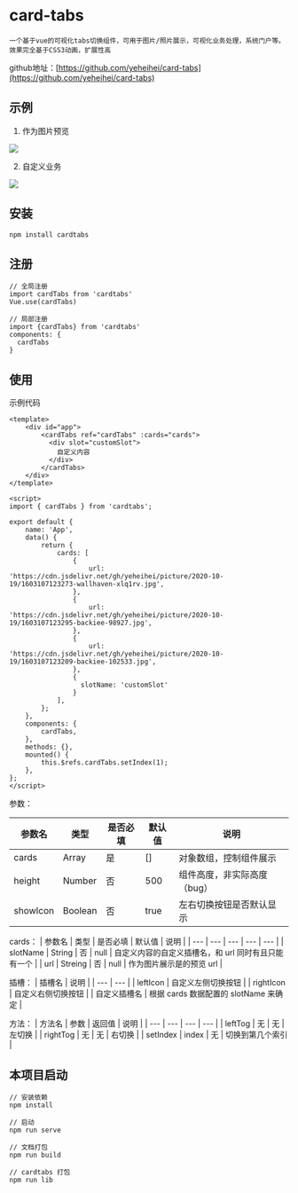 # card-tabs

    一个基于vue的可视化tabs切换组件，可用于图片/照片展示，可视化业务处理，系统门户等。效果完全基于CSS3动画，扩展性高
    
    
  github地址：[https://github.com/yeheihei/card-tabs](https://github.com/yeheihei/card-tabs)

## 示例

1. 作为图片预览

![](https://cdn.jsdelivr.net/gh/yeheihei/picture/2020-10-19/1603117831422-image.png)

2. 自定义业务

![](https://cdn.jsdelivr.net/gh/yeheihei/picture/2020-10-19/1603110499826-image.png)

## 安装

```
npm install cardtabs
```

## 注册

```
// 全局注册
import cardTabs from 'cardtabs'
Vue.use(cardTabs)

// 局部注册
import {cardTabs} from 'cardtabs'
components: {
  cardTabs
}
```

## 使用

示例代码

```
<template>
    <div id="app">
        <cardTabs ref="cardTabs" :cards="cards">
          <div slot="customSlot">
            自定义内容
          </div>
        </cardTabs>
    </div>
</template>

<script>
import { cardTabs } from 'cardtabs';

export default {
    name: 'App',
    data() {
        return {
            cards: [
                {
                    url: 'https://cdn.jsdelivr.net/gh/yeheihei/picture/2020-10-19/1603107123273-wallhaven-xlq1rv.jpg',
                },
                {
                    url: 'https://cdn.jsdelivr.net/gh/yeheihei/picture/2020-10-19/1603107123295-backiee-98927.jpg',
                },
                {
                    url: 'https://cdn.jsdelivr.net/gh/yeheihei/picture/2020-10-19/1603107123209-backiee-102533.jpg',
                },
                {
                  slotName: 'customSlot'
                }
            ],
        };
    },
    components: {
        cardTabs,
    },
    methods: {},
    mounted() {
        this.$refs.cardTabs.setIndex(1);
    },
};
</script>
```

参数：

| 参数名   | 类型    | 是否必填 | 默认值 | 说明                        |
| -------- | ------- | -------- | ------ | --------------------------- |
| cards    | Array   | 是       | []     | 对象数组，控制组件展示      |
| height   | Number  | 否       | 500    | 组件高度，非实际高度（bug） |
| showIcon | Boolean | 否       | true   | 左右切换按钮是否默认显示    |

cards：
| 参数名 | 类型 | 是否必填 | 默认值 | 说明 |
| --- | --- | --- | --- | --- |
| slotName | String | 否 | null | 自定义内容的自定义插槽名，和 url 同时有且只能有一个 |
| url | Streing | 否 | null | 作为图片展示是的预览 url |

插槽：
| 插槽名 | 说明 |
| --- | --- |
| leftIcon | 自定义左侧切换按钮 |
| rightIcon | 自定义右侧切换按钮 |
| 自定义插槽名 | 根据 cards 数据配置的 slotName 来确定 |

方法：
| 方法名 | 参数 | 返回值 | 说明 |
| --- | --- | --- | --- |
| leftTog | 无 | 无 | 左切换 |
| rightTog | 无 | 无 | 右切换 |
| setIndex | index | 无 | 切换到第几个索引 |

## 本项目启动

```
// 安装依赖
npm install

// 启动
npm run serve

// 文档打包
npm run build

// cardtabs 打包
npm run lib
```
